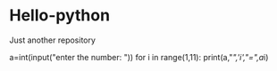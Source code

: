 # Hello-python
Just another repository

a=int(input("enter the number: "))
for i in range(1,11):
	print(a,"*",'i',"=",a*i)
